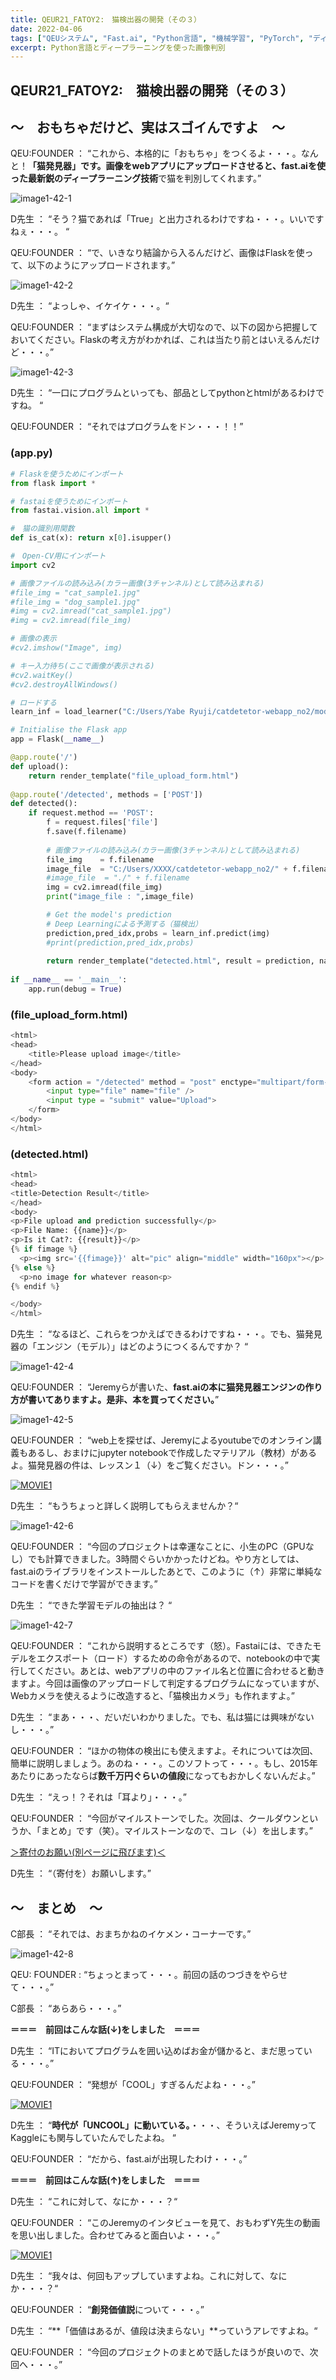 ```yaml
---
title: QEUR21_FATOY2:　猫検出器の開発（その３）
date: 2022-04-06
tags: ["QEUシステム", "Fast.ai", "Python言語", "機械学習", "PyTorch", "ディープラーニング", "Docker"]
excerpt: Python言語とディープラーニングを使った画像判別
---
```


## QEUR21_FATOY2:　猫検出器の開発（その３）

## ～　おもちゃだけど、実はスゴイんですよ　～

QEU:FOUNDER ： “これから、本格的に「おもちゃ」をつくるよ・・・。なんと！**「猫発見器」**です。画像をwebアプリにアップロードさせると、fast.aiを使った**最新鋭のディープラーニング技術**で猫を判別してくれます。”

![image1-42-1](/2022-04-06-QEUR21_FATOY2/image1-42-1.jpg)

D先生 ： “そう？猫であれば「True」と出力されるわけですね・・・。いいですねぇ・・・。 “

QEU:FOUNDER ： “で、いきなり結論から入るんだけど、画像はFlaskを使って、以下のようにアップロードされます。”

![image1-42-2](/2022-04-06-QEUR21_FATOY2/image1-42-2.jpg)

D先生 ： “よっしゃ、イケイケ・・・。“

QEU:FOUNDER ： “まずはシステム構成が大切なので、以下の図から把握しておいてください。Flaskの考え方がわかれば、これは当たり前とはいえるんだけど・・・。”

![image1-42-3](/2022-04-06-QEUR21_FATOY2/image1-42-3.jpg)

D先生 ： “一口にプログラムといっても、部品としてpythonとhtmlがあるわけですね。 “

QEU:FOUNDER ： “それではプログラムをドン・・・！！”

### (app.py)

```python
# Flaskを使うためにインポート
from flask import *  

# fastaiを使うためにインポート
from fastai.vision.all import *

#　猫の識別用関数
def is_cat(x): return x[0].isupper()

#　Open-CV用にインポート
import cv2

# 画像ファイルの読み込み(カラー画像(3チャンネル)として読み込まれる)
#file_img = "cat_sample1.jpg"
#file_img = "dog_sample1.jpg"
#img = cv2.imread("cat_sample1.jpg")
#img = cv2.imread(file_img)

# 画像の表示
#cv2.imshow("Image", img)

# キー入力待ち(ここで画像が表示される)
#cv2.waitKey()
#cv2.destroyAllWindows()

# ロードする
learn_inf = load_learner("C:/Users/Yabe Ryuji/catdetetor-webapp_no2/model/tmp3.pkl")

# Initialise the Flask app
app = Flask(__name__)  

@app.route('/')  
def upload():  
    return render_template("file_upload_form.html")  
 
@app.route('/detected', methods = ['POST'])  
def detected():  
    if request.method == 'POST':  
        f = request.files['file']  
        f.save(f.filename)
        
        # 画像ファイルの読み込み(カラー画像(3チャンネル)として読み込まれる)
        file_img    = f.filename
        image_file  = "C:/Users/XXXX/catdetetor-webapp_no2/" + f.filename
        #image_file  = "./" + f.filename
        img = cv2.imread(file_img)
        print("image_file : ",image_file)

        # Get the model's prediction
        # Deep Learningによる予測する（猫検出）
        prediction,pred_idx,probs = learn_inf.predict(img)
        #print(prediction,pred_idx,probs)
        
        return render_template("detected.html", result = prediction, name = f.filename, fimage = im-age_file)  
  
if __name__ == '__main__':  
    app.run(debug = True)  

```

### (file_upload_form.html)

```python
<html>  
<head>  
    <title>Please upload image</title>  
</head>  
<body>  
    <form action = "/detected" method = "post" enctype="multipart/form-data">  
        <input type="file" name="file" />  
        <input type = "submit" value="Upload">  
    </form>
</body>  
</html>  

```

### (detected.html)

```python
<html>  
<head>  
<title>Detection Result</title>  
</head>  
<body>  
<p>File upload and prediction successfully</p>  
<p>File Name: {{name}}</p>  
<p>Is it Cat?: {{result}}</p>  
{% if fimage %}
  <p><img src='{{fimage}}' alt="pic" align="middle" width="160px"></p> 
{% else %}
  <p>no image for whatever reason<p>
{% endif %}

</body>  
</html>  

```

D先生 ： “なるほど、これらをつかえばできるわけですね・・・。でも、猫発見器の「エンジン（モデル）」はどのようにつくるんですか？ “

![image1-42-4](/2022-04-06-QEUR21_FATOY2/image1-42-4.jpg)

QEU:FOUNDER ： “Jeremyらが書いた、**fast.aiの本に猫発見器エンジンの作り方が書いてありますよ。是非、本を買ってください。**”

![image1-42-5](/2022-04-06-QEUR21_FATOY2/image1-42-5.jpg)

QEU:FOUNDER ： “web上を探せば、Jeremyによるyoutubeでのオンライン講義もあるし、おまけにjupyter notebookで作成したマテリアル（教材）があるよ。猫発見器の件は、レッスン１（↓）をご覧ください。ドン・・・。”

[![MOVIE1](http://img.youtube.com/vi/_QUEXsHfsA0/0.jpg)](http://www.youtube.com/watch?v=_QUEXsHfsA0 "Lesson 1 - Deep Learning for Coders (2020)")

D先生 ： “もうちょっと詳しく説明してもらえませんか？“

![image1-42-6](/2022-04-06-QEUR21_FATOY2/image1-42-6.jpg)

QEU:FOUNDER ： “今回のプロジェクトは幸運なことに、小生のPC（GPUなし）でも計算できました。3時間ぐらいかかったけどね。やり方としては、fast.aiのライブラリをインストールしたあとで、このように（↑）非常に単純なコードを書くだけで学習ができます。”

D先生 ： “できた学習モデルの抽出は？ “

![image1-42-7](/2022-04-06-QEUR21_FATOY2/image1-42-7.jpg)

QEU:FOUNDER ： “これから説明するところです（怒）。Fastaiには、できたモデルをエクスポート（ロード）するための命令があるので、notebookの中で実行してください。あとは、webアプリの中のファイル名と位置に合わせると動きますよ。今回は画像のアップロードして判定するプログラムになっていますが、Webカメラを使えるように改造すると、「猫検出カメラ」も作れますよ。”

D先生 ： “まあ・・・、だいだいわかりました。でも、私は猫には興味がないし・・・。”

QEU:FOUNDER ： “ほかの物体の検出にも使えますよ。それについては次回、簡単に説明しましょう。あのね・・・。このソフトって・・・。もし、2015年あたりにあったならば**数千万円ぐらいの値段**になってもおかしくないんだよ。”

D先生 ： “えっ！？それは「耳より」・・・。”

QEU:FOUNDER ： “今回がマイルストーンでした。次回は、クールダウンというか、「まとめ」です（笑）。マイルストーンなので、コレ（↓）を出します。”

[＞寄付のお願い(別ページに飛びます)＜](https://jpnqeur21vinsp.blogspot.com/2022/03/qeur21fatoy2.html)

D先生 ： “（寄付を）お願いします。”


## ～　まとめ　～

C部長 ： “それでは、おまちかねのイケメン・コーナーです。”

![image1-42-8](/2022-04-06-QEUR21_FATOY2/image1-42-8.jpg)

QEU: FOUNDER : “ちょっとまって・・・。前回の話のつづきをやらせて・・・。”

C部長 ： “あらあら・・・。”

**＝＝＝　前回はこんな話(↓)をしました　＝＝＝**

D先生 ： “ITにおいてプログラムを囲い込めばお金が儲かると、まだ思っている・・・。”

QEU:FOUNDER ： “発想が「COOL」すぎるんだよね・・・。”

[![MOVIE1](http://img.youtube.com/vi/205j37G1cxw/0.jpg)](http://www.youtube.com/watch?v=205j37G1cxw "Interview with Jeremy Howard | fast.ai | Kaggle | Machine Learning Research")

D先生 ： “**時代が「UNCOOL」に動いている。**・・・、そういえばJeremyってKaggleにも関与していたんでしたよね。 “

QEU:FOUNDER ： “だから、fast.aiが出現したわけ・・・。”

**＝＝＝　前回はこんな話(↑)をしました　＝＝＝**

D先生 ： “これに対して、なにか・・・？“

QEU:FOUNDER ： “このJeremyのインタビューを見て、おもわずY先生の動画を思い出しました。合わせてみると面白いよ・・・。”

[![MOVIE1](http://img.youtube.com/vi/MKA-g5tobVU/0.jpg)](http://www.youtube.com/watch?v=MKA-g5tobVU "安冨歩、経済学を語る！")

D先生 ： “我々は、何回もアップしていますよね。これに対して、なにか・・・？“

QEU:FOUNDER ： “**創発価値説**について・・・。”

D先生 ： “**「価値はあるが、値段は決まらない」**っていうアレですよね。“

QEU:FOUNDER ： “今回のプロジェクトのまとめで話したほうが良いので、次回へ・・・。”
